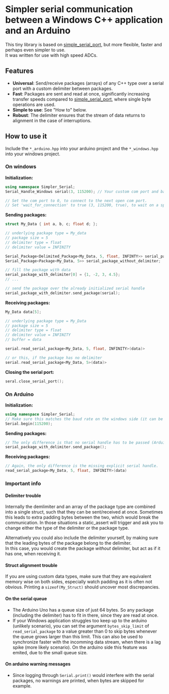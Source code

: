 
# Simpler serial communication between a Windows C++ application and an Arduino

This tiny library is based on [simple_serial_port](https://github.com/dmicha16/simple_serial_port), but more flexible, faster and perhaps even simpler to use.  
It was written for use with high speed ADCs.  

## Features

- **Universal**: Send/receive packages (arrays) of any C++ type over a serial port with a custom delimiter between packages.  
- **Fast**: Packages are sent and read at once, significantly increasing transfer speeds compared to [simple_serial_port](https://github.com/dmicha16/simple_serial_port), where single byte operations are used.
- **Simple to use**: See "How to" below.
- **Robust**: The delimiter ensures that the stream of data returns to alignment in the case of interruptions.

## How to use it

Include the `*_arduino.hpp` into your arduino project and the `*_windows.hpp` into your windows project.  

### On windows

**Initialization:**  
```cpp
using namespace Simpler_Serial;
Serial_Handle_Windows serial(3, 115200); // Your custom com port and baud rate.

// Set the com port to 0, to connect to the next open com port.
// Set 'wait_for_connection' to true (3, 115200, true), to wait on a specific com port.
```

**Sending packages:**  
```cpp
struct My_Data { int a, b, c; float d; };

// underlying package type = My_data
// package size = 5
// delimiter type = float
// delimiter value = INFINITY

Serial_Package<Delimited_Package<My_Data, 5, float, INFINTY>> serial_package_with_delimiter;
Serial_Package<Package<My_Data, 5>> serial_package_without_delimiter;

// fill the package with data
serial_package_with_delimiter[0] = {1, -2, 3, 4.5};
// ...

// send the package over the already initialized serial handle
serial_package_with_delimiter.send_package(serial);
```

**Receiving packages:**  
```cpp
My_Data data[5];

// underlying package type = My_Data
// package size = 5
// delimiter type = float
// delimiter value = INFINITY
// buffer = data

serial.read_serial_package<My_Data, 5, float, INFINITY>(data)>

// or this, if the package has no delimiter
serial.read_serial_package<My_Data, 5>(data)>
```

**Closing the serial port:**  
```cpp
seral.close_serial_port();
```

### On Arduino

**Initialization:**  
```cpp
using namespace Simpler_Serial;
// Make sure this matches the baud rate on the windows side (it can be any positive integer, as long they match)
Serial.begin(115200);
```

**Sending packages:**  
```cpp
// The only difference is that no serial handle has to be passed (Arduino already has 'Serial')
serial_package_with_delimiter.send_package();
```

**Receiving packages:**  
```cpp
// Again, the only difference is the missing explicit serial handle.
read_serial_package<My_Data, 5, float, INFINITY>(data)
```

### Important info


#### Delimiter trouble

Internally the demlimiter and an array of the package type are combined into a single struct, such that they can be sent/received at once.
Sometimes this leads to extra padding bytes between the two, which would break the communication.
In those situations a static_assert will trigger and ask you to change either the type of the delimiter or the package type.  

Alternatively you could also include the delimiter yourself, by making sure that the leading bytes of the package belong to the delimiter.  
In this case, you would create the package *without* delimiter, but act as if it has one, when receiving it.

#### Struct alignment trouble

If you are using custom data types, make sure that they are equivalent memory wise on both sides, especially watch padding as it is often not obvious.
Printing a `sizeof(My_Struct)` should uncover most discrepancies.

#### On the serial queue

- The Arduino Uno has a queue size of just 64 bytes. So any package (including the delimiter) has to fit in there, since they are read at once.
- If your Windows application struggles too keep up to the arduino (unlikely scenario), you can set the argument `bytes_skip_limit` of `read_serial_package`
to a value greater than 0 to skip bytes whenever the queue grows larger than this limit. This can also be used to synchronize faster with the incomming data stream,
when there is a lag spike (more likely scenario). On the arduino side this feature was emited, due to the small queue size.

#### On arduino warning messages

- Since logging through `Serial.print()` would interfere with the serial packages,
no warnings are printed, when bytes are skipped for example.
